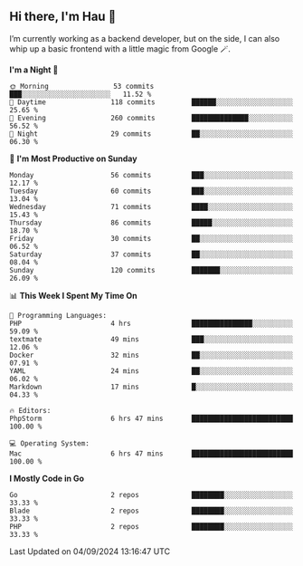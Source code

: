 ## Hi there, I'm Hau 👋
I’m currently working as a backend developer, but on the side, I can also whip up a basic frontend with a little magic from Google 🪄. 

<!--START_SECTION:waka-->
**I'm a Night 🦉** 

```text
🌞 Morning                53 commits          ███░░░░░░░░░░░░░░░░░░░░░░   11.52 % 
🌆 Daytime                118 commits         ██████░░░░░░░░░░░░░░░░░░░   25.65 % 
🌃 Evening                260 commits         ██████████████░░░░░░░░░░░   56.52 % 
🌙 Night                  29 commits          ██░░░░░░░░░░░░░░░░░░░░░░░   06.30 % 
```
📅 **I'm Most Productive on Sunday** 

```text
Monday                   56 commits          ███░░░░░░░░░░░░░░░░░░░░░░   12.17 % 
Tuesday                  60 commits          ███░░░░░░░░░░░░░░░░░░░░░░   13.04 % 
Wednesday                71 commits          ████░░░░░░░░░░░░░░░░░░░░░   15.43 % 
Thursday                 86 commits          █████░░░░░░░░░░░░░░░░░░░░   18.70 % 
Friday                   30 commits          ██░░░░░░░░░░░░░░░░░░░░░░░   06.52 % 
Saturday                 37 commits          ██░░░░░░░░░░░░░░░░░░░░░░░   08.04 % 
Sunday                   120 commits         ███████░░░░░░░░░░░░░░░░░░   26.09 % 
```


📊 **This Week I Spent My Time On** 

```text
💬 Programming Languages: 
PHP                      4 hrs               ███████████████░░░░░░░░░░   59.09 % 
textmate                 49 mins             ███░░░░░░░░░░░░░░░░░░░░░░   12.06 % 
Docker                   32 mins             ██░░░░░░░░░░░░░░░░░░░░░░░   07.91 % 
YAML                     24 mins             ██░░░░░░░░░░░░░░░░░░░░░░░   06.02 % 
Markdown                 17 mins             █░░░░░░░░░░░░░░░░░░░░░░░░   04.33 % 

🔥 Editors: 
PhpStorm                 6 hrs 47 mins       █████████████████████████   100.00 % 

💻 Operating System: 
Mac                      6 hrs 47 mins       █████████████████████████   100.00 % 
```

**I Mostly Code in Go** 

```text
Go                       2 repos             ████████░░░░░░░░░░░░░░░░░   33.33 % 
Blade                    2 repos             ████████░░░░░░░░░░░░░░░░░   33.33 % 
PHP                      2 repos             ████████░░░░░░░░░░░░░░░░░   33.33 % 
```




 Last Updated on 04/09/2024 13:16:47 UTC
<!--END_SECTION:waka-->
